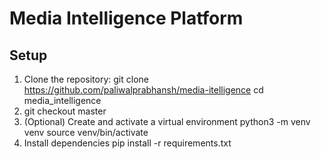 # Media Intelligence Platform

## Setup

1. Clone the repository:
   git clone https://github.com/paliwalprabhansh/media-itelligence
   cd media_intelligence
2. git checkout master
3. (Optional) Create and activate a virtual environment
    python3 -m venv venv
   source venv/bin/activate
4. Install dependencies
   pip install -r requirements.txt
   

